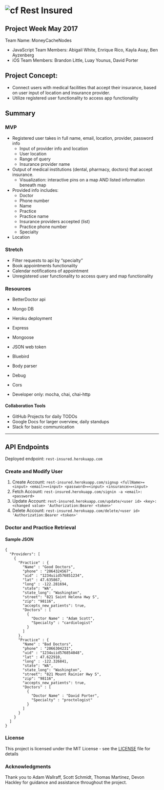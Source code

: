 ![cf](https://i.imgur.com/7v5ASc8.png) Rest Insured
======
## Project Week May 2017
Team Name: MoneyCacheNodes
* JavaScript Team Members: Abigail White, Enrique Rico, Kayla Asay, Ben Ayzenberg
* iOS Team Members: Brandon Little, Luay Younus, David Porter

## Project Concept:
* Connect users with medical facilities that accept their insurance, based on user input of location and insurance provider.
* Utilize registered user functionality to access app functionality

## Summary
### MVP
* Registered user takes in full name, email, location, provider, password info
  * Input of provider info and location
  * User location
  * Range of query
  * Insurance provider name
* Output of medical institutions (dental, pharmacy, doctors) that accept insurance.
  * Visualization: interactive pins on a map AND listed information beneath map
* Provided info includes:
  * Doctor
  * Phone number
  * Name
  * Practice
  * Practice name
  * Insurance providers accepted (list)
  * Practice phone number
  * Specialty
* Location

### Stretch
* Filter requests to api by “specialty”
* Book appointments functionality
* Calendar notifications of appointment
* Unregistered user functionality to access query and map functionality

### Resources
  * BetterDoctor api
  * Mongo DB
  * Heroku deployment
  * Express
  * Mongoose
  * JSON web token
  * Bluebird
  * Body parser
  * Debug
  * Cors

* Developer only: mocha, chai, chai-http

#### Collaboration Tools
  * GitHub Projects for daily TODOs
  * Google Docs for larger overview, daily standups
  * Slack for basic communication
_____
## API Endpoints
Deployed endpoint: `rest-insured.herokuapp.com`

### Create and Modify User
1. Create Account: `rest-insured.herokuapp.com/signup <fullName>=<input> <email>=<input> <password>=<input> <insurance>=<input>`
2. Fetch Account: `rest-insured.herokuapp.com/signin -a <email>:<password>`
3. Update Account: `rest-insured.herokuapp.com/update/<user id> <key>:<changed value> 'Authorization:Bearer <token>'`
4. Delete Account: `rest-insured.herokuapp.com/delete/<user id> 'Authorization:Bearer <token>'`

### Doctor and Practice Retrieval

#### Sample JSON
```
{
  "Providers": [
    {
      "Practice" : {
        "Name" : "Good Doctors",
        "phone" : "2064324567",
        "uid" : "1234uiid576851234",
        "lat" : 47.635867,
        "long" : -122.281694,
        "state": "WA",
        "state_long": "Washington",
        "street": "821 Saint Helena Hwy S",
        "zip": "98116",
        "accepts_new_patients": true,
        "Doctors" : [
          {
            "Doctor Name" : "Adam Scott",
            "Specialty" : "cardiologist"
          }
        ]
      },
      "Practice" : {
        "Name" : "Bad Doctors",
        "phone" : "2066304231",
        "uid" : "1234uiid576854048",
        "lat" : 47.622910,
        "long" : -122.326841,
        "state": "WA",
        "state_long": "Washington",
        "street": "821 Mount Rainier Hwy S",
        "zip": "98116",
        "accepts_new_patients": true,
        "Doctors" : [
          {
            "Doctor Name" : "David Porter",
            "Specialty" : "proctologist"
          }
        ]
      }
    }
  ]
}
```
### License

This project is licensed under the MIT License - see the [LICENSE](LICENSE) file for details

### Acknowledgments

Thank you to Adam Wallraff, Scott Schmidt, Thomas Martinez, Devon Hackley for guidance and assistance throughout the project.
